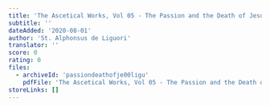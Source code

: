 ```yaml
---
title: 'The Ascetical Works, Vol 05 - The Passion and the Death of Jesus Christ'
subtitle: ''
dateAdded: '2020-08-01'
author: 'St. Alphonsus de Liguori'
translator: ''
score: 0
rating: 0
files:
  - archiveId: 'passiondeathofje00ligu'
    pdfFile: 'The Ascetical Works, Vol 05 - The Passion and the Death of Jesus Christ, by St Alphonsus de Liguori.pdf'
storeLinks: []
---
```


